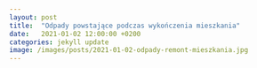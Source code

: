 ```yaml
---
layout: post
title:  "Odpady powstające podczas wykończenia mieszkania"
date:   2021-01-02 12:00:00 +0200
categories: jekyll update
image: /images/posts/2021-01-02-odpady-remont-mieszkania.jpg
---
```

